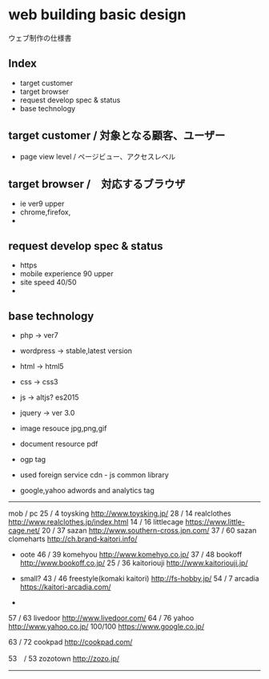 # web building basic design

ウェブ制作の仕様書

## Index
- target customer
- target browser
- request develop spec & status
- base technology


## target customer / 対象となる顧客、ユーザー

- page view level / ページビュー、アクセスレベル



## target browser /　対応するブラウザ

- ie ver9 upper
- chrome,firefox,
- 

## request develop spec & status
- https
- mobile experience 90 upper
- site speed 40/50
- 

## base technology

- php -> ver7
- wordpress -> stable,latest version

- html -> html5
- css -> css3
- js -> altjs? es2015
- jquery -> ver 3.0

- image resouce jpg,png,gif
- document resource pdf


- ogp tag

- used foreign service
	cdn - js common library
	

- google,yahoo adwords and analytics tag
 





-------------------
mob / pc
25 /  4 toysking http://www.toysking.jp/
28 / 14 realclothes http://www.realclothes.jp/index.html
14 / 16 littlecage https://www.little-cage.net/
20 / 37 sazan http://www.southern-cross.jpn.com/
37 / 60 sazan clomeharts http://ch.brand-kaitori.info/

- oote
46 / 39 komehyou http://www.komehyo.co.jp/
37 / 48 bookoff http://www.bookoff.co.jp/
25 / 36 kaitoriouji http://www.kaitoriouji.jp/

- small?
43 / 46 freestyle(komaki kaitori) http://fs-hobby.jp/
54 / 7 arcadia https://kaitori-arcadia.com/

- 
57 / 63 livedoor http://www.livedoor.com/
64 / 76 yahoo http://www.yahoo.co.jp/
100/100 https://www.google.co.jp/

63 / 72 cookpad http://cookpad.com/

53　/ 53 zozotown http://zozo.jp/


-------------------











